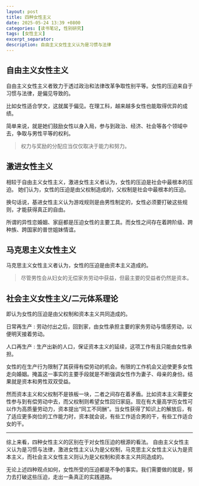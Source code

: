 ```yaml
---
layout: post
title: 四种女性主义
date: 2025-05-24 13:39 +0800
categories: [读书笔记, 性别研究]
tags: [女性主义]
excerpt_separator:
description: 自由主义女性主义认为是习惯与法律
---
```

## 自由主义女性主义

自由主义女性主义者致力于透过政治和法律改革争取性别平等。女性的压迫来自于习惯与法律，是偏见导致的。

比如女性适合学文，这就属于偏见。在理工科，越来越多女性也能取得优异的成绩。

简单来说，就是她们鼓励女性以身入局，参与到政治、经济、社会等各个领域中去，争取与男性平等的权利。

> 权力与奖励的分配应当仅仅取决于能力和努力。

## 激进女性主义

相较于自由主义女性主义，激进女性主义者认为，女性的压迫是社会中最根本的压迫。
她们认为，女性的压迫是由父权制造成的，父权制是社会中最根本的压迫。

换句话说，基进女性主义认为游戏规则是由男性制定的，女性必须要打破这些规则，才能获得真正的自由。

所谓的异性恋婚姻、家庭都是压迫女性的主要工具。而女性之间存在着跨阶级、跨种族、跨国家的普世姐妹情谊。

## 马克思主义女性主义

马克思主义女性主义者认为，女性的压迫是由资本主义造成的。

> 尽管男性会从妇女的无偿家务劳动中获益，但最主要的受益者仍然是资本。

## 社会主义女性主义/二元体系理论

即认为女性的压迫是由父权制和资本主义共同造成的。

日常再生产
: 劳动付出之后，回到家，由女性承担主要的家务劳动与情感劳动，以便明天接着劳动。

人口再生产
: 生产出新的人口，保证资本主义的延续，这项工作有且只能由女性承担。

女性的在生产行为限制了其获得有偿劳动的机会。有限的工作机会又迫使更多女性走向婚姻。掩盖这一事实的主要手段就是不断强调女性作为妻子、母亲的身份。结果就是资本和男性双双受益。

然而资本主义和父权制不是铁板一块，二者之间存在着矛盾。比如资本主义需要女性参与到有偿劳动中去，而父权制则希望女性回归家庭。现在有大量高学历女性可以作为高质量劳动力，资本提出“同工不同酬”。当女性获得了知识上的解放后，有了适应更多岗位的工作能力时，资本就会说，有些工作适合男的干，有些工作适合女的干。

------------------

综上来看，四种女性主义的区别在于对女性压迫的根源的看法。
自由主义女性主义认为是习惯与法律，激进女性主义认为是父权制，马克思主义女性主义认为是资本主义，而社会主义女性主义则认为是父权制和资本主义共同造成的。

无论上述四种观点如何，女性所受的压迫都是不争的事实。我们需要做的就是，努力去打破这些压迫，走出一条真正的实践道路。
